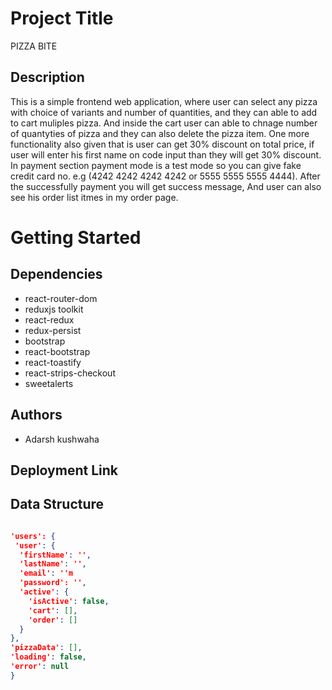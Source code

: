 # Project Title
PIZZA BITE

## Description
This is a simple frontend web application, where user can select any pizza with choice of variants and number of quantities, and they can able to add to cart muliples pizza.
And inside the cart user can able to chnage number of quantyties of pizza and they can also delete the pizza item. One more functionality also given that is user can get 30% discount on total price, if user will enter his first name on code input than they will get 30% discount. 
In payment section payment mode is a test mode so you can give fake credit card no. e.g (4242 4242 4242 4242 or 5555 5555 5555 4444). After the successfully payment you will get success message, And user can also see his order list itmes in my order page.
# Getting Started
## Dependencies
* react-router-dom
* reduxjs toolkit
* react-redux
* redux-persist
* bootstrap
* react-bootstrap
* react-toastify
* react-strips-checkout
* sweetalerts
## Authors
* Adarsh kushwaha

## Deployment Link


## Data Structure 
```json

'users': {
 'user': {
  'firstName': '',
  'lastName': '',
  'email': ''m
  'password': '',
  'active': {
    'isActive': false,
    'cart': [],
    'order': []
  }
},
'pizzaData': [],
'loading': false,
'error': null
}
